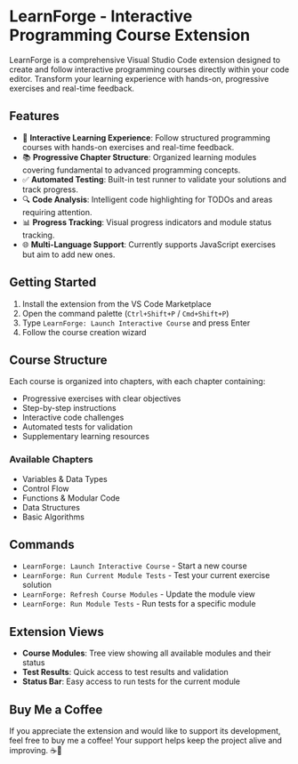 # LearnForge - Interactive Programming Course Extension

LearnForge is a comprehensive Visual Studio Code extension designed to create and follow interactive programming courses directly within your code editor. Transform your learning experience with hands-on, progressive exercises and real-time feedback.

## Features

- 🎯 **Interactive Learning Experience**: Follow structured programming courses with hands-on exercises and real-time feedback.
- 📚 **Progressive Chapter Structure**: Organized learning modules covering fundamental to advanced programming concepts.
- ✅ **Automated Testing**: Built-in test runner to validate your solutions and track progress.
- 🔍 **Code Analysis**: Intelligent code highlighting for TODOs and areas requiring attention.
- 📊 **Progress Tracking**: Visual progress indicators and module status tracking.
- 🌐 **Multi-Language Support**: Currently supports JavaScript exercises but aim to add new ones.

## Getting Started

1. Install the extension from the VS Code Marketplace
2. Open the command palette (`Ctrl+Shift+P` / `Cmd+Shift+P`)
3. Type `LearnForge: Launch Interactive Course` and press Enter
4. Follow the course creation wizard

## Course Structure

Each course is organized into chapters, with each chapter containing:
- Progressive exercises with clear objectives
- Step-by-step instructions
- Interactive code challenges
- Automated tests for validation
- Supplementary learning resources

### Available Chapters

- Variables & Data Types
- Control Flow
- Functions & Modular Code
- Data Structures
- Basic Algorithms

## Commands

- `LearnForge: Launch Interactive Course` - Start a new course
- `LearnForge: Run Current Module Tests` - Test your current exercise solution
- `LearnForge: Refresh Course Modules` - Update the module view
- `LearnForge: Run Module Tests` - Run tests for a specific module

## Extension Views

- **Course Modules**: Tree view showing all available modules and their status
- **Test Results**: Quick access to test results and validation
- **Status Bar**: Easy access to run tests for the current module


## Buy Me a Coffee
If you appreciate the extension and would like to support its development, feel free to buy me a coffee! Your support helps keep the project alive and improving. ☕💖

